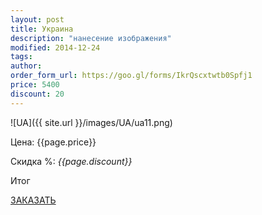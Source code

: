 ```yaml
---
layout: post
title: Украина
description: "нанесение изображения"
modified: 2014-12-24
tags: 
author: 
order_form_url: https://goo.gl/forms/IkrQscxtwtb0Spfj1
price: 5400
discount: 20
---
```



![UA]({{ site.url }}/images/UA/ua11.png)

<div class="price">
	<p id="price" >Цена: {{page.price}}</p>
	<p id="discount"> Скидка %: <i id="discountval"> {{page.discount}} </i></p>
	<p id="summ"> Итог </p>
</div>

<p class="buttond"><a href="{{page.order_form_url}}" target="_self">ЗАКАЗАТЬ</a></p>
    